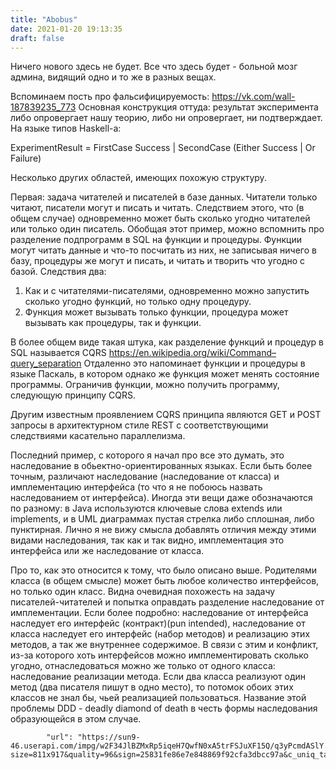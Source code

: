 ```yaml
---
title: "Abobus"
date: 2021-01-20 19:13:35
draft: false
---
```


Ничего нового здесь не будет.
Все что здесь будет - больной мозг админа, видящий одно и то же в разных вещах.

Вспоминаем пость про фальсифицируемость: https://vk.com/wall-187839235_773
Основная конструкция оттуда: результат эксперимента либо опровергает нашу теорию, либо ни опровергает, ни подтверждает. На языке типов Haskell-а:

ExperimentResult = FirstCase Success | SecondCase (Either Success | Or Failure)

Несколько других областей, имеющих похожую структуру.

Первая: задача читателей и писателей в базе данных. Читатели только читают, писатели могут и писать и читать. Следствием этого, что (в общем случае) одновременно может быть сколько угодно читателей или только один писатель.
Обобщая этот пример, можно вспомнить про разделение подпрограмм в SQL на функции и процедуры. Функции могут читать данные и что-то посчитать из них, не записывая ничего в базу, процедуры же могут и писать, и читать и творить что угодно с базой. Следствия два:
1. Как и с читателями-писателями, одновременно можно запустить сколько угодно функций, но только одну процедуру.
2. Функция может вызывать только функции, процедура может вызывать как процедуры, так и функции.

В более общем виде такая штука, как разделение функций и процедур в SQL называется CQRS
https://en.wikipedia.org/wiki/Command–query_separation
Отдаленно это напоминает функции и процедуры в языке Паскаль, в котором однако же функция может менять состояние программы. Ограничив функции, можно получить программу, следующую принципу CQRS.

Другим известным проявлением CQRS принципа являются GET и POST запросы в архитектурном стиле REST с соответствующими следствиями касательно параллелизма.

Последний пример, с которого я начал про все это думать, это наследование в обьектно-ориентированных языках. Если быть более точным, различают наследование (наследование от класса) и имплементацию интерфейса (то что я не побоюсь назвать наследованием от интерфейса). Иногда эти вещи даже обозначаются по разному: в Java используются ключевые слова extends или implements, и в UML диаграммах пустая стрелка либо сплошная, либо пунктирная. Лично я не вижу смысла добавлять отличия между этими видами наследования, так как и так видно, имплементация это интерфейса или же наследование от класса.

Про то, как это относится к тому, что было описано выше. Родителями класса (в общем смысле) может быть любое количество интерфейсов, но только один класс. Видна очевидная похожесть на задачу писателей-читателей и попытка оправдать разделение наследование от имплементации. Если более подробно: наследование от интерфейса наследует его интерфейс (контракт)(pun intended), наследование от класса наследует его интерфейс (набор методов) и реализацию этих методов, а так же внутреннее содержимое. В связи с этим и конфликт, из-за которого хоть интерфейсов можно имплементировать сколько угодно, отнаследоваться можно же только от одного класса: наследование реализации метода. Если два класса реализуют один метод (два писателя пишут в одно место), то потомок обоих этих классов не знал бы, чьей реализацией пользоваться. Название этой проблемы DDD - deadly diamond of death в честь формы наследования образующейся в этом случае.

            "url": "https://sun9-46.userapi.com/impg/w2F34JlBZMxRp5iqeH7QwfN0xA5trFSJuXF15Q/q3yPcmdASlY.jpg?size=811x917&quality=96&sign=25831fe86e7e848869f92cfa3dbcc97a&c_uniq_tag=2uz0rFRgnpb7n1fd0Oq2aoAUAGu3orFG3uSAmd65fYA&type=album",
